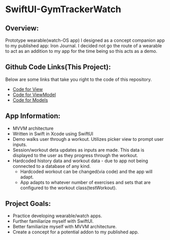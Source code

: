 # SwiftUI-GymTrackerWatch

## Overview:
Prototype wearable(watch-OS app) I designed as a concept companion app to my published app: Iron Journal.
I decided not go the route of a wearable to act as an addition to my app for the time being so this acts as a demo.

## Github Code Links(This Project):
Below are some links that take you right to the code of this repository.
+ [Code for View](https://github.com/JMiller7334/SwiftUI-Fitness-Watch-App/blob/main/MAD257-GymTrackerWatch%20Watch%20App/ContentView.swift)
+ [Code for ViewModel](https://github.com/JMiller7334/SwiftUI-Fitness-Watch-App/blob/main/MAD257-GymTrackerWatch%20Watch%20App/ViewModels/ContentViewModel.swift)
+ [Code for Models](https://github.com/JMiller7334/SwiftUI-Fitness-Watch-App/tree/main/MAD257-GymTrackerWatch%20Watch%20App/Models)

## App Information:
 + MVVM architecture   
 + Written in Swift in Xcode using SwiftUI 
 + Demo walks user through a workout. Utilizes picker view to prompt user inputs.
 + Session/workout deta updates as inputs are made. This data is displayed to the user as they progress through the workout.
 + Hardcoded history data and workout data - due to app not being connected to a database of any kind.
   + Hardcoded workout can be changed(via code) and the app will adapt.
   + App adapts to whatever number of exercises and sets that are configured to the workout class(testWorkout).
  
## Project Goals:
+ Practice developing wearable/watch apps.
+ Further familiarize myself with SwiftUI.
+ Better familiarize myself with MVVM architecture.
+ Create a concept for a potential addon to my published app. 

